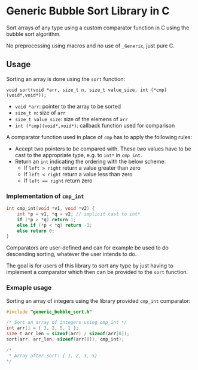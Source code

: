 # Generic Bubble Sort Library in C

Sort arrays of any type using a custom comparator function in C using the bubble sort algorithm.

No preprocessing using macros and no use of `_Generic`, just pure C.

## Usage

Sorting an array is done using the `sort` function:

```
void sort(void *arr, size_t n, size_t value_size, int (*cmp)(void*,void*));
```

* `void *arr`: pointer to the array to be sorted
* `size_t n`: size of `arr`
* `size_t value_size`: size of the elemens of `arr`
* `int (*cmp)(void*,void*)`: callback function used for comparison

A comparator function used in place of `cmp` has to apply the following rules:

* Accept two pointers to be compared with. These two values have to be cast to the appropriate type, e.g. to `int*` in `cmp_int`.
* Return an `int` indicating the ordering with the below scheme:
    - If `left > right` return a value greater than zero
    - If `left < right` return a value less than zero
    - If `left == right` return zero

### Implementation of `cmp_int`

```C
int cmp_int(void *v1, void *v2) {
    int *p = v1, *q = v2; // implicit cast to int*
    if (*p > *q) return 1;
    else if (*p < *q) return -1;
    else return 0;
}
```

Comparators are user-defined and can for example be used to do descending sorting, whatever the user intends to do.

The goal is for users of this library to sort any type by just having to implement a comparator which then can be provided to the `sort` function.

### Exmaple usage

Sorting an array of integers using the library provided `cmp_int` comparator:

```C
#include "generic_bubble_sort.h"

/* Sort an array of integers using cmp_int */
int arr[] = { 3, 2, 5, 1 }; 
size_t arr_len = sizeof(arr) / sizeof(arr[0]);
sort(arr, arr_len, sizeof(arr[0]), cmp_int);

/*
 * Array after sort: { 1, 2, 3, 5}
*/
```
